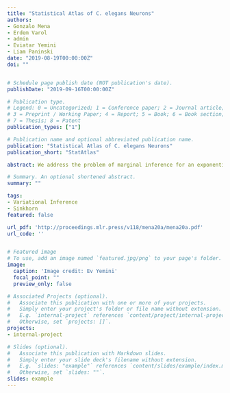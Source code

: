 ```yaml
---
title: "Statistical Atlas of C. elegans Neurons"
authors:
- Gonzalo Mena
- Erdem Varol
- admin
- Eviatar Yemini
- Liam Paninski
date: "2019-08-19T00:00:00Z"
doi: ""


# Schedule page publish date (NOT publication's date).
publishDate: "2019-09-16T00:00:00Z"

# Publication type.
# Legend: 0 = Uncategorized; 1 = Conference paper; 2 = Journal article;
# 3 = Preprint / Working Paper; 4 = Report; 5 = Book; 6 = Book section;
# 7 = Thesis; 8 = Patent
publication_types: ["1"]

# Publication name and optional abbreviated publication name.
publication: "Statistical Atlas of C. elegans Neurons"
publication_short: "StatAtlas"

abstract: We address the problem of marginal inference for an exponential family defined over the set of permutation matrices. This problem is known to quickly become intractable as the size of the permutation increases, since its involves the computation of the permanent of a matrix, a# P-hard problem. We introduce Sinkhorn variational marginal inference as a scalable alternative, a method whose validity is ultimately justified by the so-called Sinkhorn approximation of the permanent. We demonstrate the effectiveness of our method in the problem of probabilistic identification of neurons in the worm C. elegans.

# Summary. An optional shortened abstract.
summary: ""

tags:
- Variational Inference
- Sinkhorn
featured: false

url_pdf: 'http://proceedings.mlr.press/v118/mena20a/mena20a.pdf'
url_code: ''


# Featured image
# To use, add an image named `featured.jpg/png` to your page's folder. 
image:
  caption: 'Image credit: Ev Yemini'
  focal_point: ""
  preview_only: false

# Associated Projects (optional).
#   Associate this publication with one or more of your projects.
#   Simply enter your project's folder or file name without extension.
#   E.g. `internal-project` references `content/project/internal-project/index.md`.
#   Otherwise, set `projects: []`.
projects:
- internal-project

# Slides (optional).
#   Associate this publication with Markdown slides.
#   Simply enter your slide deck's filename without extension.
#   E.g. `slides: "example"` references `content/slides/example/index.md`.
#   Otherwise, set `slides: ""`.
slides: example
---
```

